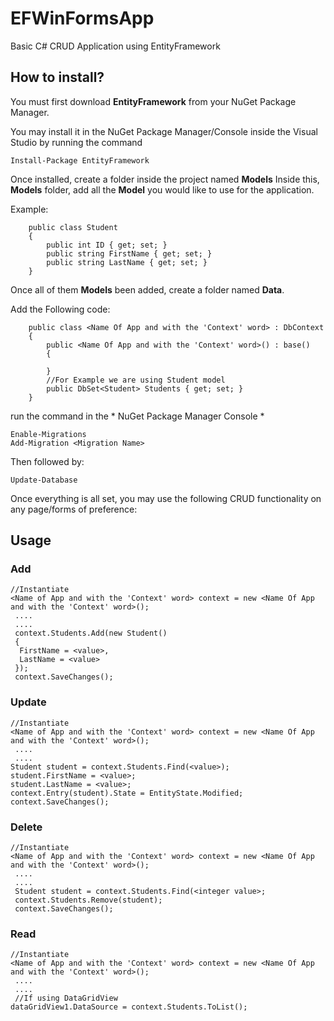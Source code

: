 # EFWinFormsApp
Basic C# CRUD Application using EntityFramework

## How to install?
You must first download **EntityFramework** from your NuGet Package Manager.

You may install it in the NuGet Package Manager/Console inside the Visual Studio by running the command
```
Install-Package EntityFramework
```
Once installed, create a folder inside the project named **Models**
Inside this, **Models** folder, add all the **Model** you would like to use for the application.

Example:
```
    public class Student
    {  
        public int ID { get; set; }
        public string FirstName { get; set; }
        public string LastName { get; set; }
    }
```

Once all of them **Models** been added, create a folder named **Data**.

Add the Following code:

```
    public class <Name Of App and with the 'Context' word> : DbContext
    {
        public <Name Of App and with the 'Context' word>() : base()
        {

        }
        //For Example we are using Student model
        public DbSet<Student> Students { get; set; }
    }
```


run the command in the * NuGet Package Manager Console *
```
Enable-Migrations
Add-Migration <Migration Name>
```
Then followed by:
```
Update-Database
```

Once everything is all set, you may use the following CRUD functionality on any page/forms of preference:

## Usage

### Add
```
//Instantiate
<Name of App and with the 'Context' word> context = new <Name Of App and with the 'Context' word>();
 ....
 ....
 context.Students.Add(new Student()
 {
  FirstName = <value>,
  LastName = <value>
 });
 context.SaveChanges();
```
### Update
```
//Instantiate
<Name of App and with the 'Context' word> context = new <Name Of App and with the 'Context' word>();
 ....
 ....
Student student = context.Students.Find(<value>);
student.FirstName = <value>;
student.LastName = <value>;
context.Entry(student).State = EntityState.Modified;
context.SaveChanges();
````
### Delete
```
//Instantiate
<Name of App and with the 'Context' word> context = new <Name Of App and with the 'Context' word>();
 ....
 ....
 Student student = context.Students.Find(<integer value>;
 context.Students.Remove(student);
 context.SaveChanges();
````
### Read
```
//Instantiate
<Name of App and with the 'Context' word> context = new <Name Of App and with the 'Context' word>();
 ....
 ....
 //If using DataGridView
dataGridView1.DataSource = context.Students.ToList();
````
